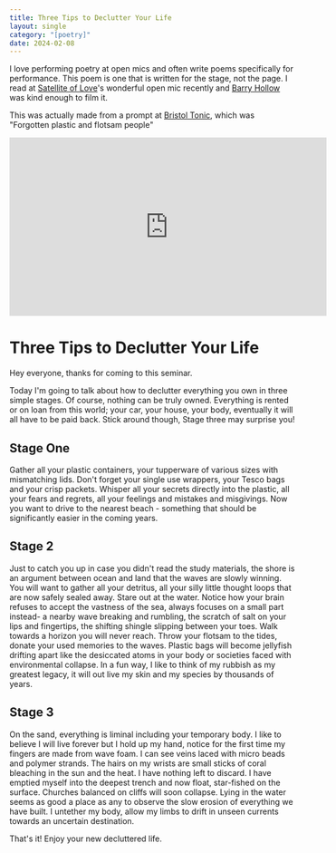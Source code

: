 ```yaml
---
title: Three Tips to Declutter Your Life
layout: single
category: "[poetry]"
date: 2024-02-08
---
```


I love performing poetry at open mics and often write poems specifically for performance. This poem is one that is written for the stage, not the page. I read at [Satellite of Love](https://solpoetry.org.uk/)'s wonderful open mic recently and [Barry Hollow](https://linktr.ee/barryhollow) was kind enough to film it.

This was actually made from a prompt at [Bristol Tonic](https://www.facebook.com/BristolTonic/), which was "Forgotten plastic and flotsam people"

<iframe width="560" height="315" src="https://www.youtube.com/embed/t09m2PyfJ0I?si=K4hnRvdhjfgHQkGI" title="YouTube video player" frameborder="0" allow="accelerometer; autoplay; clipboard-write; encrypted-media; gyroscope; picture-in-picture; web-share" allowfullscreen></iframe>

# Three Tips to Declutter Your Life

Hey everyone, thanks for coming to this seminar. 

Today I'm going to talk about how to declutter everything you own in three simple stages. Of course, nothing can be truly owned. Everything is rented or on loan from this world; your car, your house, your body, eventually it will all have to be paid back. Stick around though, Stage three may surprise you! 

## Stage One

Gather all your plastic containers, your tupperware of various sizes with mismatching lids. Don't forget your single use wrappers, your Tesco bags and your crisp packets. Whisper all your secrets directly into the plastic, all your fears and regrets, all your feelings and mistakes and misgivings. Now you want to drive to the nearest beach - something that should be significantly easier in the coming years. 

## Stage 2

Just to catch you up in case you didn't read the study materials, the shore is an argument between ocean and land that the waves are slowly winning. You will want to gather all your detritus, all your silly little thought loops that are now safely sealed away. Stare out at the water. Notice how your brain refuses to accept the vastness of the sea, always focuses on a small part instead- a nearby wave breaking and rumbling, the scratch of salt on your lips and fingertips, the shifting shingle slipping between your toes. Walk towards a horizon you will never reach. Throw your flotsam to the tides, donate your used memories to the waves. Plastic bags will become jellyfish drifting apart like the desiccated atoms in your body or societies faced with environmental collapse. In a fun way, I like to think of my rubbish as my greatest legacy, it will out live my skin and my species by thousands of years. 

## Stage 3

On the sand, everything is liminal including your temporary body. I like to believe I will live forever but I hold up my hand, notice for the first time my fingers are made from wave foam. I can see veins laced with micro beads and polymer strands. The hairs on my wrists are small sticks of coral bleaching in the sun and the heat. I have nothing left to discard. I have emptied myself into the deepest trench and now float, star-fished on the surface. Churches balanced on cliffs will soon collapse. Lying in the water seems as good a place as any to observe the slow erosion of everything we have built. I untether my body, allow my limbs to drift in unseen currents towards an uncertain destination. 

That's it! Enjoy your new decluttered life. 

 
